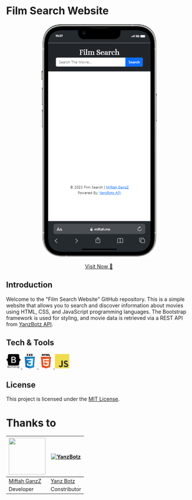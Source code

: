 # Film Search Website

<p align="center">
  <img src="https://raw.githubusercontent.com/miftahganzz/Film-Search-Website/main/filmsearch.png" alt="Film Search Screen Shot">
</p>

<p align="center">
<a href="https://miftah.me/Film-Search-Website" target="_blank">Visit Now 🚀</a>
</p>

## Introduction

Welcome to the "Film Search Website" GitHub repository. This is a simple website that allows you to search and discover information about movies using HTML, CSS, and JavaScript programming languages. The Bootstrap framework is used for styling, and movie data is retrieved via a REST API from [YanzBotz API](https://api.yanzbotz.my.id).

## Tech & Tools
<p align="left"> <a href="https://getbootstrap.com" target="_blank" rel="noreferrer"> <img src="https://raw.githubusercontent.com/devicons/devicon/master/icons/bootstrap/bootstrap-plain-wordmark.svg" alt="bootstrap" width="40" height="40"/> </a> <a href="https://www.w3schools.com/css/" target="_blank" rel="noreferrer">
<img src="https://raw.githubusercontent.com/devicons/devicon/master/icons/css3/css3-original-wordmark.svg" alt="css3" width="40" height="40"/> </a> <a href="https://expressjs.com" target="_blank" rel="noreferrer">
<img src="https://raw.githubusercontent.com/devicons/devicon/master/icons/html5/html5-original-wordmark.svg" alt="html5" width="40" height="40"/> </a> <a href="https://www.java.com" target="_blank" rel="noreferrer">
<img src="https://raw.githubusercontent.com/devicons/devicon/master/icons/javascript/javascript-original.svg" alt="javascript" width="40" height="40"/> </a> <a href="https://www.mongodb.com/" target="_blank" rel="noreferrer"> </a> </p>

## License
This project is licensed under the [MIT License](LICENSE).

# Thanks to
<a href="https://github.com/miftahganzz"><img src="https://github.com/miftahganzz.png?size=100" width="100" height="100"></a> | [![YanzBotz](https://github.com/YanzBotz.png?size=100)](https://github.com/YanzBotz) 
---|---
[Miftah GanzZ](https://github.com/miftahganzz)  | [Yanz Botz](https://github.com/YanzBotz)
Developer | Constributor |
